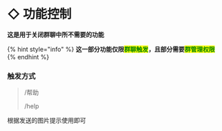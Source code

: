 # ◇ 功能控制

**这是用于关闭群聊中所不需要的功能**

{% hint style="info" %}
**这一部分功能仅限**<mark style="color:green;">**群聊触发**</mark>**，且部分需要**<mark style="color:green;">**群管理权限**</mark>
{% endhint %}

### 触发方式

> /帮助
>
> /help

根据发送的图片提示使用即可
